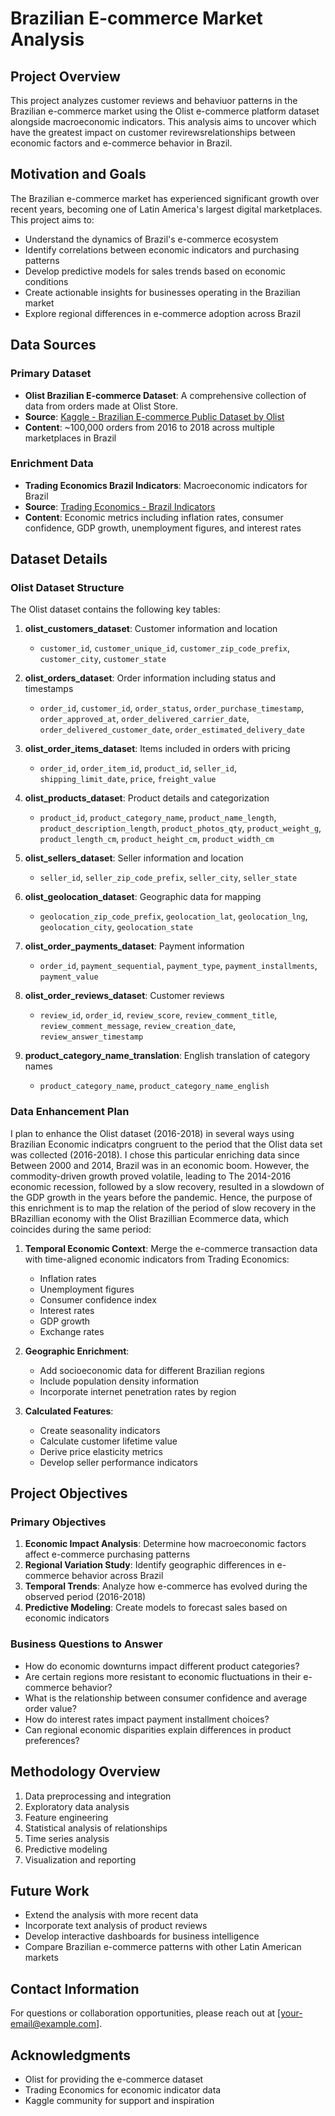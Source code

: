# Brazilian E-commerce Market Analysis

## Project Overview
This project analyzes customer reviews and behaviuor patterns in the Brazilian e-commerce market using the Olist e-commerce platform dataset alongside macroeconomic indicators. This analysis aims to uncover which 
have the greatest impact on customer revirewsrelationships between economic factors and e-commerce behavior in Brazil.

## Motivation and Goals
The Brazilian e-commerce market has experienced significant growth over recent years, becoming one of Latin America's largest digital marketplaces. This project aims to:

- Understand the dynamics of Brazil's e-commerce ecosystem
- Identify correlations between economic indicators and purchasing patterns
- Develop predictive models for sales trends based on economic conditions
- Create actionable insights for businesses operating in the Brazilian market
- Explore regional differences in e-commerce adoption across Brazil

## Data Sources

### Primary Dataset
- **Olist Brazilian E-commerce Dataset**: A comprehensive collection of data from orders made at Olist Store.
- **Source**: [Kaggle - Brazilian E-commerce Public Dataset by Olist](https://www.kaggle.com/datasets/olistbr/brazilian-ecommerce)
- **Content**: ~100,000 orders from 2016 to 2018 across multiple marketplaces in Brazil

### Enrichment Data
- **Trading Economics Brazil Indicators**: Macroeconomic indicators for Brazil
- **Source**: [Trading Economics - Brazil Indicators](https://tradingeconomics.com/brazil/indicators)
- **Content**: Economic metrics including inflation rates, consumer confidence, GDP growth, unemployment figures, and interest rates

## Dataset Details

### Olist Dataset Structure
The Olist dataset contains the following key tables:

1. **olist_customers_dataset**: Customer information and location
   - `customer_id`, `customer_unique_id`, `customer_zip_code_prefix`, `customer_city`, `customer_state`

2. **olist_orders_dataset**: Order information including status and timestamps
   - `order_id`, `customer_id`, `order_status`, `order_purchase_timestamp`, `order_approved_at`, `order_delivered_carrier_date`, `order_delivered_customer_date`, `order_estimated_delivery_date`

3. **olist_order_items_dataset**: Items included in orders with pricing
   - `order_id`, `order_item_id`, `product_id`, `seller_id`, `shipping_limit_date`, `price`, `freight_value`

4. **olist_products_dataset**: Product details and categorization
   - `product_id`, `product_category_name`, `product_name_length`, `product_description_length`, `product_photos_qty`, `product_weight_g`, `product_length_cm`, `product_height_cm`, `product_width_cm`

5. **olist_sellers_dataset**: Seller information and location
   - `seller_id`, `seller_zip_code_prefix`, `seller_city`, `seller_state`

6. **olist_geolocation_dataset**: Geographic data for mapping
   - `geolocation_zip_code_prefix`, `geolocation_lat`, `geolocation_lng`, `geolocation_city`, `geolocation_state`

7. **olist_order_payments_dataset**: Payment information
   - `order_id`, `payment_sequential`, `payment_type`, `payment_installments`, `payment_value`

8. **olist_order_reviews_dataset**: Customer reviews
   - `review_id`, `order_id`, `review_score`, `review_comment_title`, `review_comment_message`, `review_creation_date`, `review_answer_timestamp`

9. **product_category_name_translation**: English translation of category names
   - `product_category_name`, `product_category_name_english`

### Data Enhancement Plan
I plan to enhance the Olist dataset (2016-2018) in several ways using Brazilian Economic indicatprs congruent to the period that the Olist data set was collected (2016-2018). I chose this particular enriching data since Between 2000 and 2014, Brazil was in an economic boom. However, the commodity-driven growth proved volatile, leading to The 2014-2016 economic recession, followed by a slow recovery, resulted in a slowdown of the GDP growth in the years before the pandemic. Hence, the purpose of this enrichment is to map the relation of the period of slow recovery in the BRazillian economy with the Olist Brazillian Ecommerce data, which coincides during the same period:

1. **Temporal Economic Context**: Merge the e-commerce transaction data with time-aligned economic indicators from Trading Economics:
   - Inflation rates
   - Unemployment figures
   - Consumer confidence index
   - Interest rates
   - GDP growth
   - Exchange rates

2. **Geographic Enrichment**:
   - Add socioeconomic data for different Brazilian regions
   - Include population density information
   - Incorporate internet penetration rates by region

3. **Calculated Features**:
   - Create seasonality indicators
   - Calculate customer lifetime value
   - Derive price elasticity metrics
   - Develop seller performance indicators

## Project Objectives

### Primary Objectives
1. **Economic Impact Analysis**: Determine how macroeconomic factors affect e-commerce purchasing patterns
2. **Regional Variation Study**: Identify geographic differences in e-commerce behavior across Brazil
3. **Temporal Trends**: Analyze how e-commerce has evolved during the observed period (2016-2018)
4. **Predictive Modeling**: Create models to forecast sales based on economic indicators

### Business Questions to Answer
- How do economic downturns impact different product categories?
- Are certain regions more resistant to economic fluctuations in their e-commerce behavior?
- What is the relationship between consumer confidence and average order value?
- How do interest rates impact payment installment choices?
- Can regional economic disparities explain differences in product preferences?

## Methodology Overview
1. Data preprocessing and integration
2. Exploratory data analysis
3. Feature engineering
4. Statistical analysis of relationships
5. Time series analysis
6. Predictive modeling
7. Visualization and reporting

## Future Work
- Extend the analysis with more recent data
- Incorporate text analysis of product reviews
- Develop interactive dashboards for business intelligence
- Compare Brazilian e-commerce patterns with other Latin American markets

## Contact Information
For questions or collaboration opportunities, please reach out at [your-email@example.com].

## Acknowledgments
- Olist for providing the e-commerce dataset
- Trading Economics for economic indicator data
- Kaggle community for support and inspiration
